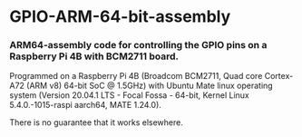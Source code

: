 # GPIO-ARM-64-bit-assembly
### ARM64-assembly code for controlling the GPIO pins on a Raspberry Pi 4B with BCM2711 board.

Programmed on a Raspberry Pi 4B (Broadcom BCM2711, Quad core Cortex-A72 (ARM v8) 64-bit SoC @ 1.5GHz) with Ubuntu Mate linux operating system (Version 20.04.1 LTS - Focal Fossa - 64-bit, Kernel Linux 5.4.0.-1015-raspi aarch64, MATE 1.24.0).

There is no guarantee that it works elsewhere.
